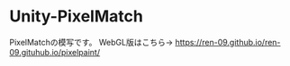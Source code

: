 # Unity-PixelMatch
PixelMatchの模写です。
WebGL版はこちら→
https://ren-09.github.io/ren-09.gituhub.io/pixelpaint/
